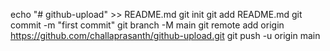 echo "# github-upload" >> README.md
git init
git add README.md
git commit -m "first commit"
git branch -M main
git remote add origin https://github.com/challaprasanth/github-upload.git
git push -u origin main
